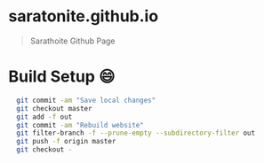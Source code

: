 # saratonite.github.io

> Sarathoite Github Page

# Build Setup :smile:


```bash
  git commit -am "Save local changes"
  git checkout master
  git add -f out
  git commit -am "Rebuild website"
  git filter-branch -f --prune-empty --subdirectory-filter out
  git push -f origin master
  git checkout -
```